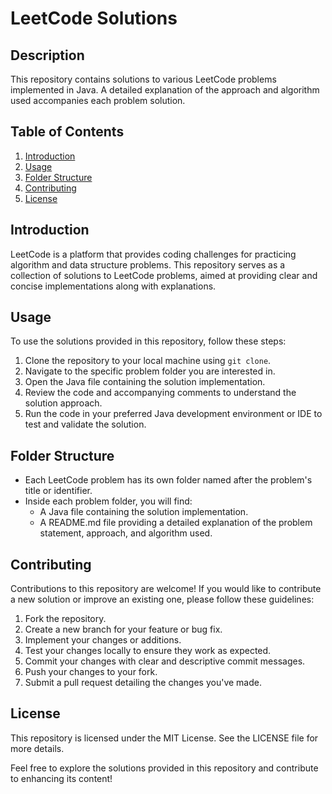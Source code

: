 # LeetCode Solutions

## Description
This repository contains solutions to various LeetCode problems implemented in Java. A detailed explanation of the approach and algorithm used accompanies each problem solution.

## Table of Contents
1. [Introduction](#introduction)
2. [Usage](#usage)
3. [Folder Structure](#folder-structure)
4. [Contributing](#contributing)
5. [License](#license)

## Introduction
LeetCode is a platform that provides coding challenges for practicing algorithm and data structure problems. This repository serves as a collection of solutions to LeetCode problems, aimed at providing clear and concise implementations along with explanations.

## Usage
To use the solutions provided in this repository, follow these steps:
1. Clone the repository to your local machine using `git clone`.
2. Navigate to the specific problem folder you are interested in.
3. Open the Java file containing the solution implementation.
4. Review the code and accompanying comments to understand the solution approach.
5. Run the code in your preferred Java development environment or IDE to test and validate the solution.

## Folder Structure
- Each LeetCode problem has its own folder named after the problem's title or identifier.
- Inside each problem folder, you will find:
  - A Java file containing the solution implementation.
  - A README.md file providing a detailed explanation of the problem statement, approach, and algorithm used.

## Contributing
Contributions to this repository are welcome! If you would like to contribute a new solution or improve an existing one, please follow these guidelines:
1. Fork the repository.
2. Create a new branch for your feature or bug fix.
3. Implement your changes or additions.
4. Test your changes locally to ensure they work as expected.
5. Commit your changes with clear and descriptive commit messages.
6. Push your changes to your fork.
7. Submit a pull request detailing the changes you've made.

## License
This repository is licensed under the MIT License. See the LICENSE file for more details.

Feel free to explore the solutions provided in this repository and contribute to enhancing its content!

